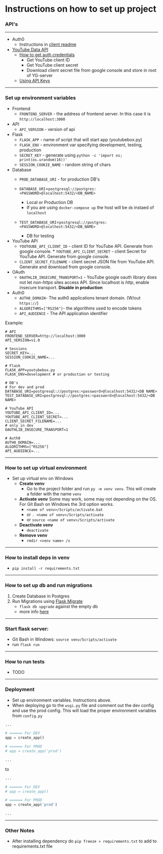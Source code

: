 # Instructions on how to set up project
### API's 
---
* Auth0
	* Instructions in [client readme](https://github.com/miguellealw/YouTube-Box/tree/main/yg-client)
* [YouTube Data API](https://developers.google.com/youtube/v3/guides/authentication)
	* [How to get auth credentials](https://developers.google.com/youtube/registering_an_application)
		* Get YouTube client ID
		* Get YouTube client secret
		* Download client secret file from google console and store in root of YG-server
	* [Using API Keys](https://cloud.google.com/docs/authentication/api-keys)
---
### Set up environment variables
* Frontend
	* `FRONTEND_SERVER` - the address of frontend server. In this case it is `http://localhost:3000`
* API
	* `API_VERSION` - version of api
* Flask
	* `FLASK_APP` - name of script that will start app (youtubebox.py)
	* `FLASK_ENV` - environment var specifying development, testing, production
	* `SECRET_KEY` - generate using `python -c 'import os; print(os.urandom(16))'`
	* `SESSION_COOKIE_NAME` - random string of chars
* Database
	* `PROD_DATABASE_URI` - for production DB's
	* `DATABASE_URI`=`postgresql://postgres:<PASSWORD>@localhost:5432/<DB_NAME>`
		* Local or Production DB
		*	If you are using `docker-compose up` the host will be `db` instaed of `localhost`

	* `TEST_DATABASE_URI`=`postgresql://postgres:<PASSWORD>@localhost:5432/<DB_NAME>`
		* DB for testing
* YouTube API
	* `YOUTOUBE_API_CLIENT_ID` - client ID for YouTube API. Generate from google console.  * `YOUTUBE_API_CLIENT_SECRET` - client Secret for YouTube API. Generate from google console.
	* `CLIENT_SECRET_FILENAME` - client secret JSON file from YouTube API. Generate and download from google console.
* OAuth
	* `OAUTHLIB_INSECURE_TRANSPORT=1` - YouTube google oauth library does not let *non-https* sites access API. Since localhost is *http*, enable insecure transport. **Disable in production**
* Auth0
	* `AUTH0_DOMAIN`- The auth0 applications tenant domain. (W/out `https://`)
	* `ALGORITHMS=["RS256"]`- the algorithms used to encode tokens
	* `API_AUDIENCE` - The API application identifier

Example:
```
# API
FRONTEND_SERVER=http://localhost:3000
API_VERSION=v1.0

# Sessions
SECRET_KEY=...
SESSION_COOKIE_NAME=...

# Flask
FLASK_APP=youtubebox.py
FLASK_ENV=development # or production or testing

# DB's
# For dev and prod
DATABASE_URI=postgresql://postgres:<password>@localhost:5432/<DB NAME>
TEST_DATABASE_URI=postgresql://postgres:<password>@localhost:5432/<DB NAME>

# YouTube API
YOUTUBE_API_CLIENT_ID=...
YOUTUBE_API_CLIENT_SECRET=...
CLIENT_SECRET_FILENAME=...
# only in dev
OAUTHLIB_INSECURE_TRANSPORT=1

# Auth0
AUTH0_DOMAIN=...
ALGORITHMS=["RS256"]
API_AUDIENCE=...
```
---

### How to set up virtual environment
- Set up virtual env on Windows
	- **Create venv**
		- Go to the project folder and run `py -m venv venv`. This will create a folder with the name `venv`
	- **Activate venv**
	Some may work, some may not depending on the OS. For Git Bash on Windows the 3rd option works.
		- `<name of venv>/Scripts/activate.bat` 
		- or `. <name of venv>/Scripts/activate` 
		- or `source <name of venv>/Scripts/activate`
	- **Deactivate venv**
		- `deactivate`
	- **Remove venv**
		- `rmdir <venv name> /s`

---

### How to install deps in venv
* `pip install -r requirements.txt`
--- 

### How to set up db and run migrations
1. Create Database in Postgres
2. Run Migrations using [Flask Migrate](https://flask-migrate.readthedocs.io/en/latest/)
	* `flask db upgrade` against the empty db
	* more info [here](https://blog.miguelgrinberg.com/post/how-to-add-flask-migrate-to-an-existing-project)

---

### Start flask server: 
- Git Bash in Windows: `source venv/Scripts/activate`
- run `flask run`

---
### How to run tests
* TODO

---
### Deployment
- Set up environment variables. Instructions above.
- When deploying go to the `wsgi.py` file and comment out the dev config and use the prod config. This will load the proper environment variables from `config.py`
```python
...

# ====== For DEV
app = create_app()

# ====== For PROD
# app = create_app('prod')

...
```

to 

```python
...

# ====== For DEV
# app = create_app()

# ====== For PROD
app = create_app('prod')

...
```
---
### Other Notes
- After installing dependency do `pip freeze > requirements.txt` to add to requirements.txt file
